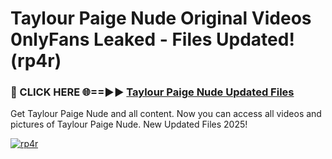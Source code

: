 # Taylour Paige Nude Original Videos 0nlyFans Leaked - Files Updated! (rp4r)

<h3>🔴 CLICK HERE 🌐==►► <a href="https://tinyurl.com/52m3yx9h" rel="nofollow">Taylour Paige Nude Updated Files</a></h3>

Get Taylour Paige Nude and all content. Now you can access all videos and pictures of Taylour Paige Nude. New Updated Files 2025!

[![rp4r](https://i.imgur.com/TnHtlc8.gif)](https://tinyurl.com/52m3yx9h)
